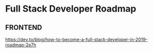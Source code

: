 # Full Stack Developer Roadmap
## FRONTEND

https://dev.to/blog/how-to-become-a-full-stack-developer-in-2019-roadmap-2e7h
